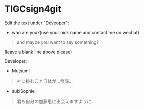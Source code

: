 # TIGCsign4git
Edit the text under "Deveoper":
  - who are you?(use your nick name and contact me on wechat)
  > and maybe you want to say something?

  (leave a blank line above please)
  
Developer:
  - Mutsumi
  > 神に挑むこと自体が…無謀…
  - sukiSophie
  > 君も自分の加藤恵に出会えますように

